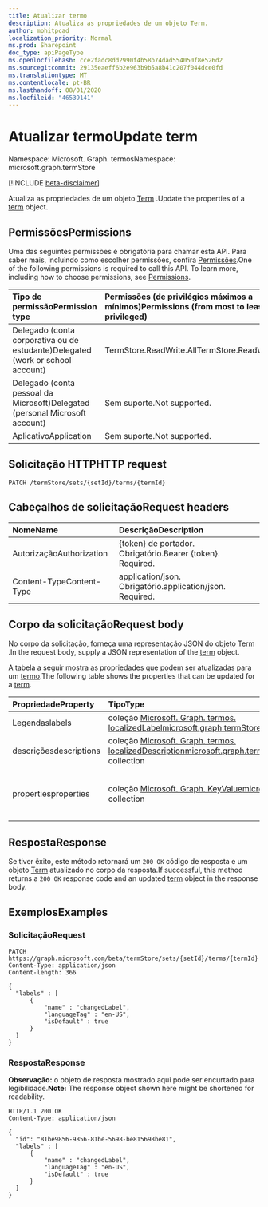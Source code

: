 ```yaml
---
title: Atualizar termo
description: Atualiza as propriedades de um objeto Term.
author: mohitpcad
localization_priority: Normal
ms.prod: Sharepoint
doc_type: apiPageType
ms.openlocfilehash: cce2fadc8dd2990f4b58b74dad554050f8e526d2
ms.sourcegitcommit: 29135eaeff6b2e963b9b5a8b41c207f044dce0fd
ms.translationtype: MT
ms.contentlocale: pt-BR
ms.lasthandoff: 08/01/2020
ms.locfileid: "46539141"
---
```

# <a name="update-term"></a><span data-ttu-id="1504f-103">Atualizar termo</span><span class="sxs-lookup"><span data-stu-id="1504f-103">Update term</span></span>
<span data-ttu-id="1504f-104">Namespace: Microsoft. Graph. termos</span><span class="sxs-lookup"><span data-stu-id="1504f-104">Namespace: microsoft.graph.termStore</span></span>

[!INCLUDE [beta-disclaimer](../../includes/beta-disclaimer.md)]

<span data-ttu-id="1504f-105">Atualiza as propriedades de um objeto [Term](../resources/termstore-term.md) .</span><span class="sxs-lookup"><span data-stu-id="1504f-105">Update the properties of a [term](../resources/termstore-term.md) object.</span></span>

## <a name="permissions"></a><span data-ttu-id="1504f-106">Permissões</span><span class="sxs-lookup"><span data-stu-id="1504f-106">Permissions</span></span>
<span data-ttu-id="1504f-p101">Uma das seguintes permissões é obrigatória para chamar esta API. Para saber mais, incluindo como escolher permissões, confira [Permissões](/graph/permissions-reference).</span><span class="sxs-lookup"><span data-stu-id="1504f-p101">One of the following permissions is required to call this API. To learn more, including how to choose permissions, see [Permissions](/graph/permissions-reference).</span></span>

|<span data-ttu-id="1504f-109">Tipo de permissão</span><span class="sxs-lookup"><span data-stu-id="1504f-109">Permission type</span></span>|<span data-ttu-id="1504f-110">Permissões (de privilégios máximos a mínimos)</span><span class="sxs-lookup"><span data-stu-id="1504f-110">Permissions (from most to least privileged)</span></span>|
|:---|:---|
|<span data-ttu-id="1504f-111">Delegado (conta corporativa ou de estudante)</span><span class="sxs-lookup"><span data-stu-id="1504f-111">Delegated (work or school account)</span></span> | <span data-ttu-id="1504f-112">TermStore.ReadWrite.All</span><span class="sxs-lookup"><span data-stu-id="1504f-112">TermStore.ReadWrite.All</span></span> |
|<span data-ttu-id="1504f-113">Delegado (conta pessoal da Microsoft)</span><span class="sxs-lookup"><span data-stu-id="1504f-113">Delegated (personal Microsoft account)</span></span> | <span data-ttu-id="1504f-114">Sem suporte.</span><span class="sxs-lookup"><span data-stu-id="1504f-114">Not supported.</span></span>    |
|<span data-ttu-id="1504f-115">Aplicativo</span><span class="sxs-lookup"><span data-stu-id="1504f-115">Application</span></span> | <span data-ttu-id="1504f-116">Sem suporte.</span><span class="sxs-lookup"><span data-stu-id="1504f-116">Not supported.</span></span> |


## <a name="http-request"></a><span data-ttu-id="1504f-117">Solicitação HTTP</span><span class="sxs-lookup"><span data-stu-id="1504f-117">HTTP request</span></span>

<!-- {
  "blockType": "ignored"
}-->

``` http
PATCH /termStore/sets/{setId}/terms/{termId}
```

## <a name="request-headers"></a><span data-ttu-id="1504f-118">Cabeçalhos de solicitação</span><span class="sxs-lookup"><span data-stu-id="1504f-118">Request headers</span></span>
|<span data-ttu-id="1504f-119">Nome</span><span class="sxs-lookup"><span data-stu-id="1504f-119">Name</span></span>|<span data-ttu-id="1504f-120">Descrição</span><span class="sxs-lookup"><span data-stu-id="1504f-120">Description</span></span>|
|:---|:---|
|<span data-ttu-id="1504f-121">Autorização</span><span class="sxs-lookup"><span data-stu-id="1504f-121">Authorization</span></span>|<span data-ttu-id="1504f-p102">{token} de portador. Obrigatório.</span><span class="sxs-lookup"><span data-stu-id="1504f-p102">Bearer {token}. Required.</span></span>|
|<span data-ttu-id="1504f-124">Content-Type</span><span class="sxs-lookup"><span data-stu-id="1504f-124">Content-Type</span></span>|<span data-ttu-id="1504f-p103">application/json. Obrigatório.</span><span class="sxs-lookup"><span data-stu-id="1504f-p103">application/json. Required.</span></span>|

## <a name="request-body"></a><span data-ttu-id="1504f-127">Corpo da solicitação</span><span class="sxs-lookup"><span data-stu-id="1504f-127">Request body</span></span>
<span data-ttu-id="1504f-128">No corpo da solicitação, forneça uma representação JSON do objeto [Term](../resources/termstore-term.md) .</span><span class="sxs-lookup"><span data-stu-id="1504f-128">In the request body, supply a JSON representation of the [term](../resources/termstore-term.md) object.</span></span>

<span data-ttu-id="1504f-129">A tabela a seguir mostra as propriedades que podem ser atualizadas para um [termo](../resources/termstore-term.md).</span><span class="sxs-lookup"><span data-stu-id="1504f-129">The following table shows the properties that can be updated for a [term](../resources/termstore-term.md).</span></span>

|<span data-ttu-id="1504f-130">Propriedade</span><span class="sxs-lookup"><span data-stu-id="1504f-130">Property</span></span>|<span data-ttu-id="1504f-131">Tipo</span><span class="sxs-lookup"><span data-stu-id="1504f-131">Type</span></span>|<span data-ttu-id="1504f-132">Descrição</span><span class="sxs-lookup"><span data-stu-id="1504f-132">Description</span></span>|
|:---|:---|:---|
|<span data-ttu-id="1504f-133">Legendas</span><span class="sxs-lookup"><span data-stu-id="1504f-133">labels</span></span>|<span data-ttu-id="1504f-134">coleção [Microsoft. Graph. termos. localizedLabel](../resources/termstore-localizedlabel.md)</span><span class="sxs-lookup"><span data-stu-id="1504f-134">[microsoft.graph.termStore.localizedLabel](../resources/termstore-localizedlabel.md) collection</span></span>|<span data-ttu-id="1504f-135">rótulos de um termo</span><span class="sxs-lookup"><span data-stu-id="1504f-135">labels of a term</span></span>|
|<span data-ttu-id="1504f-136">descrições</span><span class="sxs-lookup"><span data-stu-id="1504f-136">descriptions</span></span>|<span data-ttu-id="1504f-137">coleção [Microsoft. Graph. termos. localizedDescription](../resources/termstore-localizeddescription.md)</span><span class="sxs-lookup"><span data-stu-id="1504f-137">[microsoft.graph.termStore.localizedDescription](../resources/termstore-localizeddescription.md) collection</span></span>|<span data-ttu-id="1504f-138">descrição sobre o termo</span><span class="sxs-lookup"><span data-stu-id="1504f-138">description about the term</span></span>|
|<span data-ttu-id="1504f-139">properties</span><span class="sxs-lookup"><span data-stu-id="1504f-139">properties</span></span>|<span data-ttu-id="1504f-140">coleção [Microsoft. Graph. KeyValue](../resources/keyvalue.md)</span><span class="sxs-lookup"><span data-stu-id="1504f-140">[microsoft.graph.keyValue](../resources/keyvalue.md) collection</span></span>|<span data-ttu-id="1504f-141">Propriedades associadas ao termo</span><span class="sxs-lookup"><span data-stu-id="1504f-141">properties associated with the term</span></span>|



## <a name="response"></a><span data-ttu-id="1504f-142">Resposta</span><span class="sxs-lookup"><span data-stu-id="1504f-142">Response</span></span>

<span data-ttu-id="1504f-143">Se tiver êxito, este método retornará um `200 OK` código de resposta e um objeto [Term](../resources/termstore-term.md) atualizado no corpo da resposta.</span><span class="sxs-lookup"><span data-stu-id="1504f-143">If successful, this method returns a `200 OK` response code and an updated [term](../resources/termstore-term.md) object in the response body.</span></span>

## <a name="examples"></a><span data-ttu-id="1504f-144">Exemplos</span><span class="sxs-lookup"><span data-stu-id="1504f-144">Examples</span></span>

### <a name="request"></a><span data-ttu-id="1504f-145">Solicitação</span><span class="sxs-lookup"><span data-stu-id="1504f-145">Request</span></span>
<!-- {
  "blockType": "request",
  "name": "update_term"
} -->

``` http
PATCH https://graph.microsoft.com/beta/termStore/sets/{setId}/terms/{termId}
Content-Type: application/json
Content-length: 366

{
  "labels" : [
      {
          "name" : "changedLabel",
          "languageTag" : "en-US",
          "isDefault" : true
      }
  ]
}
```


### <a name="response"></a><span data-ttu-id="1504f-146">Resposta</span><span class="sxs-lookup"><span data-stu-id="1504f-146">Response</span></span>
<span data-ttu-id="1504f-147">**Observação:** o objeto de resposta mostrado aqui pode ser encurtado para legibilidade.</span><span class="sxs-lookup"><span data-stu-id="1504f-147">**Note:** The response object shown here might be shortened for readability.</span></span>
<!-- {
  "blockType": "response",
  "truncated": true,
  "@odata.type": "microsoft.graph.termStore.term"
}-->

``` http
HTTP/1.1 200 OK
Content-Type: application/json

{
  "id": "81be9856-9856-81be-5698-be815698be81",
  "labels" : [
      {
          "name" : "changedLabel",
          "languageTag" : "en-US",
          "isDefault" : true
      }
  ]
}
```

[microsoft.graph.termStore.term]: ../resources/termstore-term.md

<!--
{
  "type": "#page.annotation",
  "description": "Get term entity in termStore",
  "keywords": "term,termStore",
  "section": "documentation",
  "tocPath": "termStore/Update term",
  "suppressions": [
  ]
}
-->
